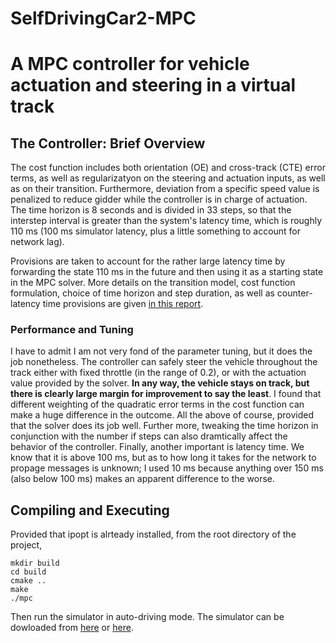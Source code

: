 # SelfDrivingCar2-MPC
# A MPC controller for vehicle actuation and steering in a virtual track

## The Controller: Brief Overview

The cost function includes both orientation (OE) and cross-track (CTE) error terms, as well as regularizatyon on the steering and actuation inputs, as well as on their transition. Furthermore, deviation from a specific speed value is penalized to reduce gidder while the controller is in charge of actuation. The time horizon is 8 seconds and is divided in 33 steps, so that the interstep interval is greater than the system's latency time, which is roughly 110 ms (100 ms simulator latency, plus a little something to account for network lag).

Provisions are taken to account for the rather large latency time by forwarding the state 110 ms in the future and then using it as a starting state in the MPC solver. More details on the transition model, cost function formulation, choice of time horizon and step duration, as well as counter-latency time provisions are given [in this report](https://github.com/terzakig/SelfDrivingCar2-MPC/blob/master/writeup_report.pdf).  

### Performance and Tuning
I have to admit I am not very fond of the parameter tuning, but it does the job nonetheless. The controller can safely steer the vehicle throughout the track either with fixed throttle (in the range of 0.2), or with the actuation value provided by the solver. __In any way, the vehicle stays on track, but there is clearly large margin for improvement to say the least__. I found that different weighting of the quadratic error terms in the cost function can make a huge difference in the outcome. All the above of course, provided that the solver does its job well. Further more, tweaking the time horizon in conjunction with the number if steps can also dramtically affect the behavior of the controller. Finally, another important is latency time. We know that it is above 100 ms, but as to how long it takes for the network to propage messages is unknown; I used 10 ms because anything over 150 ms (also below 100 ms) makes an apparent difference to the worse.    

## Compiling and Executing
Provided that ipopt is alrteady installed, from the root directory of the project,
```
mkdir build
cd build
cmake ..
make
./mpc
```
Then run the simulator in auto-driving mode. The simulator can be dowloaded from [here](https://github.com/udacity/self-driving-car-sim/releases) or [here](https://1drv.ms/u/s!AtmapBHRVgqWwTVox04wRL1RIP1U?e=ljNxd2).

